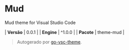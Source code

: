 # Mud

Mud theme for Visual Studio Code

| **Versão** | 0.0.1 |
| **Engine** | ^1.0.0 |
| **Pacote** | theme-mud |

> Autogerado por [go-vsc-theme](https://github.com/natalbu/go-vsc-theme).
